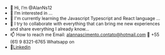 - 👋 Hi, I’m @AlanNs12
- 👀 I’m interested in ...
- 🌱 I'm currently learning the Javascript Typescript and React language ...
- 💞️ I try to collaborate with everything that can bring me new experiences and share everything I already know...
- 📫 How to reach me Email: alannascimento.contato@hotmail.com 📲 +55 (61) 9 8321-6765 Whatsapp on 
- 💼<a href="https://www.linkedin.com/in/alan-nascimento-5b4757236/" target="_blank">Linkedin</a>

<!---
AlanNs12/AlanNs12 is a ✨ special ✨ repository because its `README.md` (this file) appears on your GitHub profile.
You can click the Preview link to take a look at your changes.
--->
